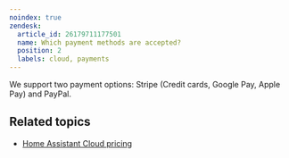 ```yaml
---
noindex: true
zendesk:
  article_id: 26179711177501
  name: Which payment methods are accepted?
  position: 2
  labels: cloud, payments
---
```


We support two payment options: Stripe (Credit cards, Google Pay, Apple Pay) and PayPal.

## Related topics

- [Home Assistant Cloud pricing](https://www.nabucasa.com/pricing/)
